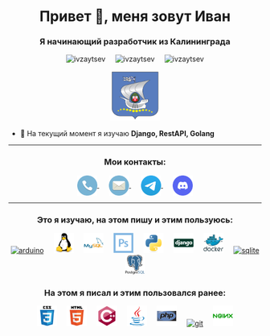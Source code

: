 <h1 align="center">Привет 👋, меня зовут Иван</h1>
<h3 align="center">Я начинающий разработчик из Калининграда</h3>

<p align="center">
  <img src="https://img.shields.io/github/followers/IVZaytsev?color=%23cc9900" alt="ivzaytsev" />&nbsp;&nbsp;&nbsp;&nbsp;
  <img src="https://img.shields.io/github/stars/IVZaytsev?color=%23cc9900" alt="ivzaytsev" />&nbsp;&nbsp;&nbsp;&nbsp;
  <img src="https://komarev.com/ghpvc/?username=ivzaytsev&label=Profile%20views&color=cc9900&style=flat" alt="ivzaytsev" />
</p>
<p align="center">
  <img src="https://github.com/IVZaytsev/IVZaytsev/raw/main/icon/kaliningrad.svg?raw=true" alt="Kaliningrad" height="100" width="100" />
</p>

- 🌱 На текущий момент я изучаю **Django, RestAPI, Golang**
<hr>
<h3 align="center">Мои контакты:</h3>
<p align="center">
  <a href="tel:+79634950312"><img align="center" src="https://github.com/IVZaytsev/IVZaytsev/raw/main/icon/phone.svg?raw=true" alt="IVZaytsev" height="40" width="40" /> </a>&nbsp;&nbsp;&nbsp;&nbsp;
  <a href="mailto:IVZaytsev39@gmail.com" target="blank"><img align="center" src="https://github.com/IVZaytsev/IVZaytsev/raw/main/icon/mail.svg?raw=true" alt="IVZaytsev39@gmail.com" height="40" width="40" /> </a>&nbsp;&nbsp;&nbsp;&nbsp;
  <a href="https://t.me/TaoGunner" target="blank"><img align="center" src="https://github.com/IVZaytsev/IVZaytsev/raw/main/icon/telegram.svg?raw=true" alt="TaoGunner" height="40" width="40" /> </a>&nbsp;&nbsp;&nbsp;&nbsp;
  <a href="https://discord.gg/TaoGunner#4839" target="blank"><img align="center" src="https://github.com/IVZaytsev/IVZaytsev/raw/main/icon/discord.svg?raw=true" alt="TaoGunner#4839" height="40" width="40" /> </a>
</p>
<hr>
<h3 align="center">Это я изучаю, на этом пишу и этим пользуюсь:</h3>
<p align="center">
  <a href="https://www.arduino.cc/" target="_blank"> <img src="https://cdn.worldvectorlogo.com/logos/arduino-1.svg" alt="arduino" width="40" height="40"/></a>&nbsp;&nbsp;&nbsp;&nbsp;
  <a href="https://www.linux.org/" target="_blank"> <img src="https://raw.githubusercontent.com/devicons/devicon/master/icons/linux/linux-original.svg" alt="linux" width="40" height="40"/></a>&nbsp;&nbsp;&nbsp;&nbsp;
  <a href="https://www.mysql.com/" target="_blank"> <img src="https://raw.githubusercontent.com/devicons/devicon/master/icons/mysql/mysql-original-wordmark.svg" alt="mysql" width="40" height="40"/></a>&nbsp;&nbsp;&nbsp;&nbsp;
  <a href="https://www.photoshop.com/en" target="_blank"> <img src="https://raw.githubusercontent.com/devicons/devicon/master/icons/photoshop/photoshop-line.svg" alt="photoshop" width="40" height="40"/></a>&nbsp;&nbsp;&nbsp;&nbsp;
  <a href="https://www.python.org" target="_blank"> <img src="https://raw.githubusercontent.com/devicons/devicon/master/icons/python/python-original.svg" alt="python" width="40" height="40"/></a>&nbsp;&nbsp;&nbsp;&nbsp;
  <a href="https://www.djangoproject.com/" target="_blank"> <img src="https://raw.githubusercontent.com/devicons/devicon/master/icons/django/django-original.svg" alt="django" width="40" height="40"/></a>&nbsp;&nbsp;&nbsp;&nbsp;
  <a href="https://www.docker.com/" target="_blank"> <img src="https://raw.githubusercontent.com/devicons/devicon/master/icons/docker/docker-original-wordmark.svg" alt="docker" width="40" height="40"/></a>&nbsp;&nbsp;&nbsp;&nbsp;
  <a href="https://www.sqlite.org/" target="_blank"> <img src="https://www.vectorlogo.zone/logos/sqlite/sqlite-icon.svg" alt="sqlite" width="40" height="40"/></a>
  <a href="https://www.postgresql.org" target="_blank"> <img src="https://raw.githubusercontent.com/devicons/devicon/master/icons/postgresql/postgresql-original-wordmark.svg" alt="postgresql" width="40" height="40"/></a>
</p>

<h3 align="center">На этом я писал и этим пользовался ранее:</h3>
<p align="center">
  <a href="https://www.w3schools.com/css/" target="_blank"> <img src="https://raw.githubusercontent.com/devicons/devicon/master/icons/css3/css3-original-wordmark.svg" alt="css3" width="40" height="40"/></a>&nbsp;&nbsp;&nbsp;&nbsp;
  <a href="https://www.w3.org/html/" target="_blank"> <img src="https://raw.githubusercontent.com/devicons/devicon/master/icons/html5/html5-original-wordmark.svg" alt="html5" width="40" height="40"/></a>&nbsp;&nbsp;&nbsp;&nbsp;
  <a href="https://www.w3schools.com/cpp/" target="_blank"> <img src="https://raw.githubusercontent.com/devicons/devicon/master/icons/cplusplus/cplusplus-original.svg" alt="cplusplus" width="40" height="40"/></a>&nbsp;&nbsp;&nbsp;&nbsp;
  <a href="https://www.java.com" target="_blank"> <img src="https://raw.githubusercontent.com/devicons/devicon/master/icons/java/java-original.svg" alt="java" width="40" height="40"/></a>&nbsp;&nbsp;&nbsp;&nbsp;
  <a href="https://www.php.net" target="_blank"> <img src="https://raw.githubusercontent.com/devicons/devicon/master/icons/php/php-original.svg" alt="php" width="40" height="40"/></a>&nbsp;&nbsp;&nbsp;&nbsp;
  <a href="https://git-scm.com/" target="_blank"> <img src="https://www.vectorlogo.zone/logos/git-scm/git-scm-icon.svg" alt="git" width="40" height="40"/></a>&nbsp;&nbsp;&nbsp;&nbsp;
  <a href="https://www.nginx.com" target="_blank"> <img src="https://raw.githubusercontent.com/devicons/devicon/master/icons/nginx/nginx-original.svg" alt="nginx" width="40" height="40"/></a>
</p>
